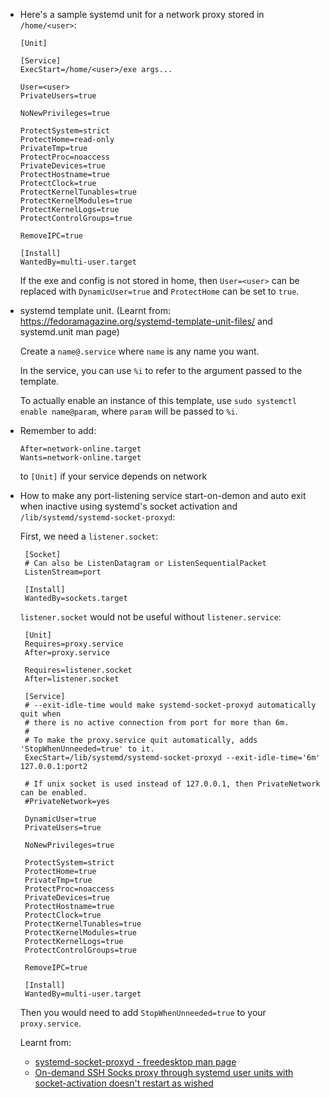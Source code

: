 - Here's a sample systemd unit for a network proxy stored in `/home/<user>`:
   
   ```
   [Unit]
    
   [Service]
   ExecStart=/home/<user>/exe args...

   User=<user>
   PrivateUsers=true

   NoNewPrivileges=true
   
   ProtectSystem=strict
   ProtectHome=read-only
   PrivateTmp=true
   ProtectProc=noaccess
   PrivateDevices=true
   ProtectHostname=true
   ProtectClock=true
   ProtectKernelTunables=true
   ProtectKernelModules=true
   ProtectKernelLogs=true
   ProtectControlGroups=true

   RemoveIPC=true
   
   [Install]
   WantedBy=multi-user.target
   ```

   If the exe and config is not stored in home, then `User=<user>` can be replaced with 
   `DynamicUser=true` and `ProtectHome` can be set to `true`.
 - systemd template unit. (Learnt from: https://fedoramagazine.org/systemd-template-unit-files/ and systemd.unit man page)
   
   Create a `name@.service` where `name` is any name you want.

   In the service, you can use `%i` to refer to the argument passed to the template.

   To actually enable an instance of this template, use `sudo systemctl enable name@param`, where `param` will be passed to `%i`.
 - Remember to add:
   
   ```
   After=network-online.target
   Wants=network-online.target
   ```

   to `[Unit]` if your service depends on network
 - How to make any port-listening service start-on-demon and auto exit when inactive using
   systemd's socket activation and `/lib/systemd/systemd-socket-proxyd`:
   
   First, we need a `listener.socket`:
   ```
    [Socket]
    # Can also be ListenDatagram or ListenSequentialPacket
    ListenStream=port
    
    [Install]
    WantedBy=sockets.target
   ```

   `listener.socket` would not be useful without `listener.service`:

   ```
    [Unit]
    Requires=proxy.service
    After=proxy.service
    
    Requires=listener.socket
    After=listener.socket
    
    [Service]
    # --exit-idle-time would make systemd-socket-proxyd automatically quit when
    # there is no active connection from port for more than 6m.
    #
    # To make the proxy.service quit automatically, adds 'StopWhenUnneeded=true' to it.
    ExecStart=/lib/systemd/systemd-socket-proxyd --exit-idle-time='6m' 127.0.0.1:port2
    
    # If unix socket is used instead of 127.0.0.1, then PrivateNetwork can be enabled.
    #PrivateNetwork=yes
    
    DynamicUser=true
    PrivateUsers=true
    
    NoNewPrivileges=true
    
    ProtectSystem=strict
    ProtectHome=true
    PrivateTmp=true
    ProtectProc=noaccess
    PrivateDevices=true
    ProtectHostname=true
    ProtectClock=true
    ProtectKernelTunables=true
    ProtectKernelModules=true
    ProtectKernelLogs=true
    ProtectControlGroups=true
    
    RemoveIPC=true
    
    [Install]
    WantedBy=multi-user.target
   ```

   Then you would need to add `StopWhenUnneeded=true` to your `proxy.service`.

   Learnt from:
    - [systemd-socket-proxyd - freedesktop man page](https://www.freedesktop.org/software/systemd/man/systemd-socket-proxyd.html)
    - [On-demand SSH Socks proxy through systemd user units with socket-activation doesn't restart as wished](https://unix.stackexchange.com/questions/383678/on-demand-ssh-socks-proxy-through-systemd-user-units-with-socket-activation-does)
